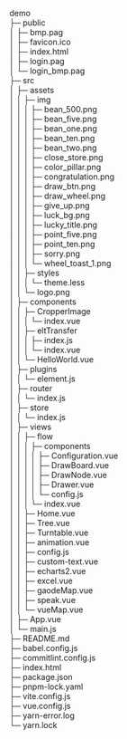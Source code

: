 demo  
├─ public  
│ ├─ bmp.pag  
│ ├─ favicon.ico  
│ ├─ index.html  
│ ├─ login.pag  
│ └─ login_bmp.pag  
├─ src  
│ ├─ assets  
│ │ ├─ img  
│ │ │ ├─ bean_500.png  
│ │ │ ├─ bean_five.png  
│ │ │ ├─ bean_one.png  
│ │ │ ├─ bean_ten.png  
│ │ │ ├─ bean_two.png  
│ │ │ ├─ close_store.png  
│ │ │ ├─ color_pillar.png  
│ │ │ ├─ congratulation.png  
│ │ │ ├─ draw_btn.png  
│ │ │ ├─ draw_wheel.png  
│ │ │ ├─ give_up.png  
│ │ │ ├─ luck_bg.png  
│ │ │ ├─ lucky_title.png  
│ │ │ ├─ point_five.png  
│ │ │ ├─ point_ten.png  
│ │ │ ├─ sorry.png  
│ │ │ └─ wheel_toast_1.png  
│ │ ├─ styles  
│ │ │ └─ theme.less  
│ │ └─ logo.png  
│ ├─ components  
│ │ ├─ CropperImage  
│ │ │ └─ index.vue  
│ │ ├─ eltTransfer  
│ │ │ ├─ index.js  
│ │ │ └─ index.vue  
│ │ └─ HelloWorld.vue  
│ ├─ plugins  
│ │ └─ element.js  
│ ├─ router  
│ │ └─ index.js  
│ ├─ store  
│ │ └─ index.js  
│ ├─ views  
│ │ ├─ flow  
│ │ │ ├─ components  
│ │ │ │ ├─ Configuration.vue  
│ │ │ │ ├─ DrawBoard.vue  
│ │ │ │ ├─ DrawNode.vue  
│ │ │ │ ├─ Drawer.vue  
│ │ │ │ └─ config.js  
│ │ │ └─ index.vue  
│ │ ├─ Home.vue  
│ │ ├─ Tree.vue  
│ │ ├─ Turntable.vue  
│ │ ├─ animation.vue  
│ │ ├─ config.js  
│ │ ├─ custom-text.vue  
│ │ ├─ echarts2.vue  
│ │ ├─ excel.vue  
│ │ ├─ gaodeMap.vue  
│ │ ├─ speak.vue  
│ │ └─ vueMap.vue  
│ ├─ App.vue  
│ └─ main.js  
├─ README.md  
├─ babel.config.js  
├─ commitlint.config.js  
├─ index.html  
├─ package.json  
├─ pnpm-lock.yaml  
├─ vite.config.js  
├─ vue.config.js  
├─ yarn-error.log  
└─ yarn.lock
